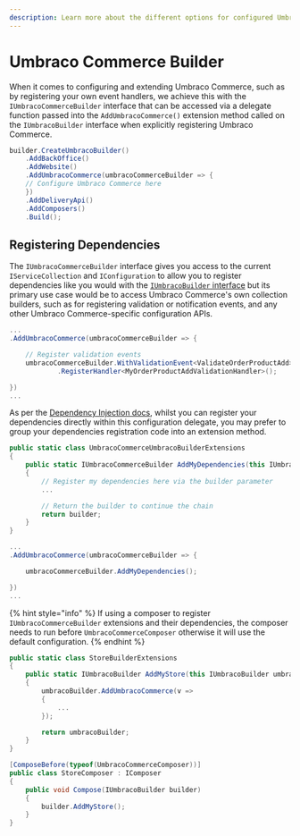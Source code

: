 ```yaml
---
description: Learn more about the different options for configured Umbraco Commerce.
---
```


# Umbraco Commerce Builder

When it comes to configuring and extending Umbraco Commerce, such as by registering your own event handlers, we achieve this with the `IUmbracoCommerceBuilder` interface that can be accessed via a delegate function passed into the `AddUmbracoCommerce()` extension method called on the `IUmbracoBuilder` interface when explicitly registering Umbraco Commerce.

```csharp
builder.CreateUmbracoBuilder()
    .AddBackOffice()
    .AddWebsite()
    .AddUmbracoCommerce(umbracoCommerceBuilder => {
    // Configure Umbraco Commerce here
    })
    .AddDeliveryApi()
    .AddComposers()
    .Build();

```

## Registering Dependencies

The `IUmbracoCommerceBuilder` interface gives you access to the current `IServiceCollection` and `IConfiguration` to allow you to register dependencies like you would with the [`IUmbracoBuilder` interface](dependency-injection.md#registering-dependencies) but its primary use case would be to access Umbraco Commerce's own collection builders, such as for registering validation or notification events, and any other Umbraco Commerce-specific configuration APIs.

```csharp
...
.AddUmbracoCommerce(umbracoCommerceBuilder => {

    // Register validation events
    umbracoCommerceBuilder.WithValidationEvent<ValidateOrderProductAdd>()
            .RegisterHandler<MyOrderProductAddValidationHandler>();

})
...
```

As per the [Dependency Injection docs](dependency-injection.md), whilst you can register your dependencies directly within this configuration delegate, you may prefer to group your dependencies registration code into an extension method.

```csharp
public static class UmbracoCommerceUmbracoBuilderExtensions
{
    public static IUmbracoCommerceBuilder AddMyDependencies(this IUmbracoCommerceBuilder builder)
    {
        // Register my dependencies here via the builder parameter
        ...

        // Return the builder to continue the chain
        return builder;
    }
}
```

```csharp
...
.AddUmbracoCommerce(umbracoCommerceBuilder => {

    umbracoCommerceBuilder.AddMyDependencies();

})
...
```

{% hint style="info" %}
If using a composer to register `IUmbracoCommerceBuilder` extensions and their dependencies, the composer needs to run before `UmbracoCommerceComposer` otherwise it will use the default configuration.
{% endhint %}

```csharp
public static class StoreBuilderExtensions
{
	public static IUmbracoBuilder AddMyStore(this IUmbracoBuilder umbracoBuilder)
	{
		umbracoBuilder.AddUmbracoCommerce(v =>
		{
			...
		});

		return umbracoBuilder;
	}
}
```

```csharp
[ComposeBefore(typeof(UmbracoCommerceComposer))]
public class StoreComposer : IComposer
{
    public void Compose(IUmbracoBuilder builder)
    {
        builder.AddMyStore();
    }
}
```
